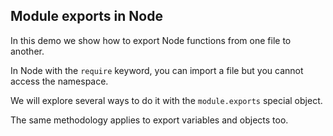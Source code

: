 ## Module exports in Node

In this demo we show how to export Node functions from one file to another.

In Node with the `require` keyword, you can import a file but you cannot access the namespace. 

We will explore several ways to do it with the `module.exports` special object.

The same methodology applies to export variables and objects too.
